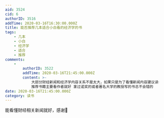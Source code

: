 ```yaml
---
aid: 3524
cid: 6
authorID: 3516
addTime: 2020-03-16T16:30:00.000Z
title: 能否推荐几本适合小白看的经济学的书
tags:
    - 几本
    - 小白
    - 经济学
    - 适合
    - 推荐
comments:
    -
        authorID: 3522
        addTime: 2020-03-16T21:45:00.000Z
        content: >-
            大部分财经新闻和经济学内容关系不是太大，如果只是为了看懂新闻内容建议读一本金融学的基础书，再读一本宏观经济学的基础书就好了
            推荐书籍主要看作者就好 拿过诺奖的或者著名大学的教授写的书总不会错的
date: 2020-03-16T21:45:00.000Z
category: 读书
---
```


能看懂财经相关新闻就好，感谢🙏
